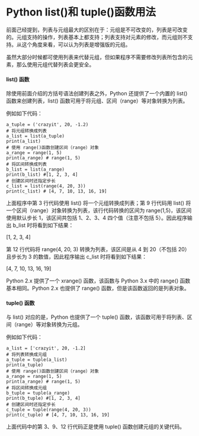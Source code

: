 # Python list()和 tuple()函数用法

前面己经提到，列表与元组最大的区别在于：元组是不可改变的，列表是可改变的。元组支持的操作，列表基本上都支持；列表支持对元素的修改，而元组则不支持。从这个角度来看，可以认为列表是增强版的元组。

虽然大部分时候都可使用列表来代替元组，但如果程序不需要修改列表所包含的元素，那么使用元组代替列表会更安全。

#### list() 函数

除使用前面介绍的方括号语法创建列表之外，Python 还提供了一个内置的 list() 函数来创建列表，list() 函数可用于将元组、区间（range）等对象转换为列表。

例如如下代码：

```
a_tuple = ('crazyit', 20, -1.2)
# 将元组转换成列表
a_list = list(a_tuple)
print(a_list)
# 使用 range()函数创建区间（range）对象
a_range = range(1, 5)
print(a_range) # range(1, 5)
# 将区间转换成列表
b_list = list(a_range)
print(b_list) #[1, 2, 3, 4]
# 创建区间时还指定步长
c_list = list(range(4, 20, 3))
print(c_list) # [4, 7, 10, 13, 16, 19]
```

上面程序中第 3 行代码使用 list() 将一个元组转换成列表；第 9 行代码用 list() 将一个区间（range）对象转换为列表，该行代码转换的区间为 range(1,5)，该区间使用默认步长 1，该区间共包括 1、2、3、4 四个值（注意不包括 5）。因此程序输出 b_list 时将看到如下结果：

[1, 2, 3, 4]

第 12 行代码将 range(4, 20, 3) 转换为列表，该区间是从 4 到 20（不包括 20）且步长为 3 的数值，因此程序输出 c_list 时将看到如下结果：

[4, 7, 10, 13, 16, 19]

Python 2.x 提供了一个 xrange() 函数，该函数与 Python 3.x 中的 range() 函数基本相同。Python 2.x 也提供了 range() 函数，但是该函数返回的是列表对象。

#### tuple() 函数

与 list() 对应的是，Python 也提供了一个 tuple() 函数，该函数可用于将列表、区间（range）等对象转换为元组。

例如如下代码：

```
a_list = ['crazyit', 20, -1.2]
# 将列表转换成元组
a_tuple = tuple(a_list)
print(a_tuple)
# 使用 range()函数创建区间（range）对象
a_range = range(1, 5)
print(a_range) # range(1, 5)
# 将区间转换成元组
b_tuple = tuple(a_range)
print(b_tuple) #[1, 2, 3, 4]
# 创建区间时还指定步长
c_tuple = tuple(range(4, 20, 3))
print(c_tuple) # [4, 7, 10, 13, 16, 19]
```

上面代码中的第 3、9、12 行代码正是使用 tuple() 函数创建元组的关键代码。